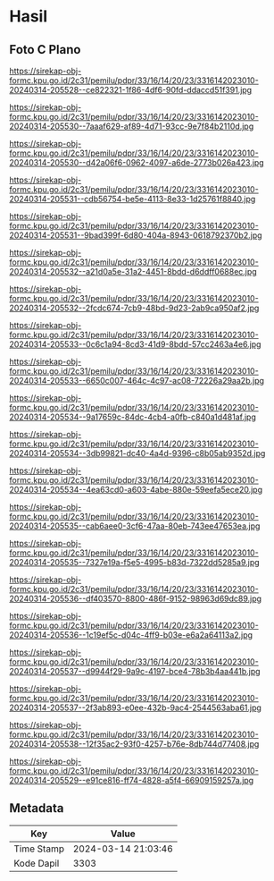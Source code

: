 # Hasil

## Foto C Plano

https://sirekap-obj-formc.kpu.go.id/2c31/pemilu/pdpr/33/16/14/20/23/3316142023010-20240314-205528--ce822321-1f86-4df6-90fd-ddaccd51f391.jpg

https://sirekap-obj-formc.kpu.go.id/2c31/pemilu/pdpr/33/16/14/20/23/3316142023010-20240314-205530--7aaaf629-af89-4d71-93cc-9e7f84b2110d.jpg

https://sirekap-obj-formc.kpu.go.id/2c31/pemilu/pdpr/33/16/14/20/23/3316142023010-20240314-205530--d42a06f6-0962-4097-a6de-2773b026a423.jpg

https://sirekap-obj-formc.kpu.go.id/2c31/pemilu/pdpr/33/16/14/20/23/3316142023010-20240314-205531--cdb56754-be5e-4113-8e33-1d25761f8840.jpg

https://sirekap-obj-formc.kpu.go.id/2c31/pemilu/pdpr/33/16/14/20/23/3316142023010-20240314-205531--9bad399f-6d80-404a-8943-0618792370b2.jpg

https://sirekap-obj-formc.kpu.go.id/2c31/pemilu/pdpr/33/16/14/20/23/3316142023010-20240314-205532--a21d0a5e-31a2-4451-8bdd-d6ddff0688ec.jpg

https://sirekap-obj-formc.kpu.go.id/2c31/pemilu/pdpr/33/16/14/20/23/3316142023010-20240314-205532--2fcdc674-7cb9-48bd-9d23-2ab9ca950af2.jpg

https://sirekap-obj-formc.kpu.go.id/2c31/pemilu/pdpr/33/16/14/20/23/3316142023010-20240314-205533--0c6c1a94-8cd3-41d9-8bdd-57cc2463a4e6.jpg

https://sirekap-obj-formc.kpu.go.id/2c31/pemilu/pdpr/33/16/14/20/23/3316142023010-20240314-205533--6650c007-464c-4c97-ac08-72226a29aa2b.jpg

https://sirekap-obj-formc.kpu.go.id/2c31/pemilu/pdpr/33/16/14/20/23/3316142023010-20240314-205534--9a17659c-84dc-4cb4-a0fb-c840a1d481af.jpg

https://sirekap-obj-formc.kpu.go.id/2c31/pemilu/pdpr/33/16/14/20/23/3316142023010-20240314-205534--3db99821-dc40-4a4d-9396-c8b05ab9352d.jpg

https://sirekap-obj-formc.kpu.go.id/2c31/pemilu/pdpr/33/16/14/20/23/3316142023010-20240314-205534--4ea63cd0-a603-4abe-880e-59eefa5ece20.jpg

https://sirekap-obj-formc.kpu.go.id/2c31/pemilu/pdpr/33/16/14/20/23/3316142023010-20240314-205535--cab6aee0-3cf6-47aa-80eb-743ee47653ea.jpg

https://sirekap-obj-formc.kpu.go.id/2c31/pemilu/pdpr/33/16/14/20/23/3316142023010-20240314-205535--7327e19a-f5e5-4995-b83d-7322dd5285a9.jpg

https://sirekap-obj-formc.kpu.go.id/2c31/pemilu/pdpr/33/16/14/20/23/3316142023010-20240314-205536--df403570-8800-486f-9152-98963d69dc89.jpg

https://sirekap-obj-formc.kpu.go.id/2c31/pemilu/pdpr/33/16/14/20/23/3316142023010-20240314-205536--1c19ef5c-d04c-4ff9-b03e-e6a2a64113a2.jpg

https://sirekap-obj-formc.kpu.go.id/2c31/pemilu/pdpr/33/16/14/20/23/3316142023010-20240314-205537--d9944f29-9a9c-4197-bce4-78b3b4aa441b.jpg

https://sirekap-obj-formc.kpu.go.id/2c31/pemilu/pdpr/33/16/14/20/23/3316142023010-20240314-205537--2f3ab893-e0ee-432b-9ac4-2544563aba61.jpg

https://sirekap-obj-formc.kpu.go.id/2c31/pemilu/pdpr/33/16/14/20/23/3316142023010-20240314-205538--12f35ac2-93f0-4257-b76e-8db744d77408.jpg

https://sirekap-obj-formc.kpu.go.id/2c31/pemilu/pdpr/33/16/14/20/23/3316142023010-20240314-205529--e91ce816-ff74-4828-a5f4-66909159257a.jpg


## Metadata

| Key        | Value               |
| ---------- | ------------------- |
| Time Stamp | 2024-03-14 21:03:46 |
| Kode Dapil | 3303                |




